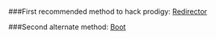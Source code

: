 ###First recommended method to hack prodigy:
[Redirector](https://github.com/Prodigy-Hacking/ProdigyMathGameHacking/wiki/Redirect-Hack)

###Second alternate method:
[Boot](https://github.com/Prodigy-Hacking/ProdigyMathGameHacking/blob/master/archived/HowToHack.md)
